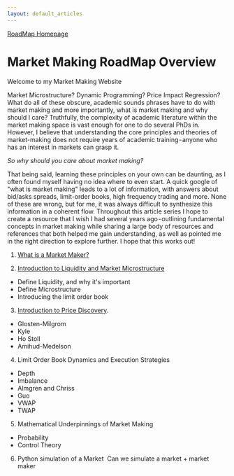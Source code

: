 ```yaml
---
layout: default_articles
---
```

[RoadMap Homepage](https://kevinramlal.github.io)

# Market Making RoadMap Overview
Welcome to my Market Making Website 

Market Microstructure? Dynamic Programming? Price Impact Regression? What do all of these obscure, academic sounds phrases have to do with market making and more importantly, what is market making and why should I care?
Truthfully, the complexity of academic literature within the market making space is vast enough for one to do several PhDs in. However, I believe that understanding the core principles and theories of market-making does not require years of academic training - anyone who has an interest in markets can grasp it. 
    
*So why should you care about market making?* 

That being said, learning these principles on your own can be daunting, as I often found myself having no idea where to even start. A quick google of "what is market making" leads to a lot of information, with answers about bid/asks spreads, limit-order books, high frequency trading and more. None of these are wrong, but for me, it was always difficult to synthesize this information in a coherent flow.
Throughout this article series I hope to create a resource that I wish I had several years ago - outlining fundamental concepts in market making while sharing a large body of resources and references that both helped me gain understanding, as well as pointed me in the right direction to explore further. I hope that this works out!

1. [What is a Market Maker?](./Articles/Market-Making.md)

2. [Introduction to Liquidity and Market Microstructure](./Articles/Intro-to-Liquidity.md)
- Define Liquidity, and why it's important
- Define Microstructure
- Introducing the limit order book

3. [Introduction to Price Discovery](./Articles/Price-Discovery-Process.md).
- Glosten-Milgrom
- Kyle
- Ho Stoll 
- Amihud-Medelson

4. Limit Order Book Dynamics and Execution Strategies
- Depth
- Imbalance
- Almgren and Chriss
- Guo 
- VWAP
- TWAP

5. Mathematical Underpinnings of Market Making
- Probability
- Control Theory


6. Python simulation of a Market 
Can we simulate a market + market maker
